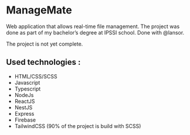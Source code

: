 # ManageMate

Web application that allows real-time file management. The project was done as part of my bachelor’s degree at IPSSI school. Done with @lansor.

The project is not yet complete.

## Used technologies :

- HTML/CSS/SCSS
- Javascript
- Typescript
- NodeJs
- ReactJS
- NestJS
- Express
- Firebase
- TailwindCSS (90% of the project is build with SCSS)

